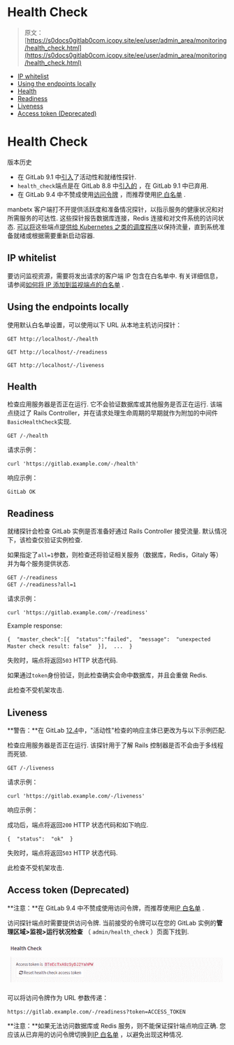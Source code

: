 # Health Check

> 原文：[https://s0docs0gitlab0com.icopy.site/ee/user/admin_area/monitoring/health_check.html](https://s0docs0gitlab0com.icopy.site/ee/user/admin_area/monitoring/health_check.html)

*   [IP whitelist](#ip-whitelist)
*   [Using the endpoints locally](#using-the-endpoints-locally)
*   [Health](#health)
*   [Readiness](#readiness)
*   [Liveness](#liveness)
*   [Access token (Deprecated)](#access-token-deprecated)

# Health Check[](#health-check-core-only "Permalink")

版本历史

*   在 GitLab 9.1 中[引入](https://gitlab.com/gitlab-org/gitlab-foss/-/merge_requests/10416)了活动性和就绪性探针.
*   `health_check`端点是在 GitLab 8.8 中[引入的](https://gitlab.com/gitlab-org/gitlab-foss/-/merge_requests/3888) ，在 GitLab 9.1 中已弃用.
*   在 GitLab 9.4 中不赞成使用[访问令牌](#access-token-deprecated) ，而推荐使用[IP 白名单](#ip-whitelist) .

manbetx 客户端打不开提供活跃度和准备情况探针，以指示服务的健康状况和对所需服务的可达性. 这些探针报告数据库连接，Redis 连接和对文件系统的访问状态. [可以将](https://kubernetes.io/docs/tasks/configure-pod-container/configure-liveness-readiness-startup-probes/)这些端点[提供给 Kubernetes 之类的调度程序](https://kubernetes.io/docs/tasks/configure-pod-container/configure-liveness-readiness-startup-probes/)以保持流量，直到系统准备就绪或根据需要重新启动容器.

## IP whitelist[](#ip-whitelist "Permalink")

要访问监视资源，需要将发出请求的客户端 IP 包含在白名单中. 有关详细信息，请参阅[如何将 IP 添加到监视端点的白名单](../../../administration/monitoring/ip_whitelist.html) .

## Using the endpoints locally[](#using-the-endpoints-locally "Permalink")

使用默认白名单设置，可以使用以下 URL 从本地主机访问探针：

```
GET http://localhost/-/health 
```

```
GET http://localhost/-/readiness 
```

```
GET http://localhost/-/liveness 
```

## Health[](#health "Permalink")

检查应用服务器是否正在运行. 它不会验证数据库或其他服务是否正在运行. 该端点绕过了 Rails Controller，并在请求处理生命周期的早期就作为附加的中间件`BasicHealthCheck`实现.

```
GET /-/health 
```

请求示例：

```
curl 'https://gitlab.example.com/-/health' 
```

响应示例：

```
GitLab OK 
```

## Readiness[](#readiness "Permalink")

就绪探针会检查 GitLab 实例是否准备好通过 Rails Controller 接受流量. 默认情况下，该检查仅验证实例检查.

如果指定了`all=1`参数，则检查还将验证相关服务（数据库，Redis，Gitaly 等）并为每个服务提供状态.

```
GET /-/readiness
GET /-/readiness?all=1 
```

请求示例：

```
curl 'https://gitlab.example.com/-/readiness' 
```

Example response:

```
{  "master_check":[{  "status":"failed",  "message":  "unexpected Master check result: false"  }],  ...  } 
```

失败时，端点将返回`503` HTTP 状态代码.

如果通过`token`身份验证，则此检查确实会命中数据库，并且会重做 Redis.

此检查不受机架攻击.

## Liveness[](#liveness "Permalink")

**警告：**在 GitLab [12.4](https://about.gitlab.com/upcoming-releases/)中，"活动性"检查的响应主体已更改为与以下示例匹配.

检查应用服务器是否正在运行. 该探针用于了解 Rails 控制器是否不会由于多线程而死锁.

```
GET /-/liveness 
```

请求示例：

```
curl 'https://gitlab.example.com/-/liveness' 
```

响应示例：

成功后，端点将返回`200` HTTP 状态代码和如下响应.

```
{  "status":  "ok"  } 
```

失败时，端点将返回`503` HTTP 状态代码.

此检查不受机架攻击.

## Access token (Deprecated)[](#access-token-deprecated "Permalink")

**注意：**在 GitLab 9.4 中不赞成使用访问令牌，而推荐使用[IP 白名单](#ip-whitelist) .

访问探针端点时需要提供访问令牌. 当前接受的令牌可以在您的 GitLab 实例的**管理区域>监视>运行状况检查** （ `admin/health_check` ）页面下找到.

[![access token](img/f313f74b73573e7a2449aa6d00ae7934.png)](img/health_check_token.png)

可以将访问令牌作为 URL 参数传递：

```
https://gitlab.example.com/-/readiness?token=ACCESS_TOKEN 
```

**注意：**如果无法访问数据库或 Redis 服务，则不能保证探针端点响应正确. 您应该从已弃用的访问令牌切换到[IP 白名单](#ip-whitelist) ，以避免出现这种情况.